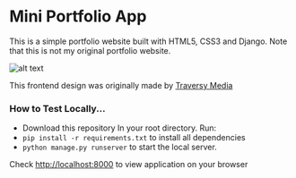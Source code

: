# Mini Portfolio App 

This is a simple portfolio website built with HTML5, CSS3 and Django. 
Note that this is not my original portfolio website.

![alt text](https://github.com/kayprogrammer/portfolio-app/blob/master/display.png?raw=true)

This frontend design was originally made by [Traversy Media](http://localhost:8000)
### How to Test Locally...

* Download this repository
In your root directory. Run:
* `pip install -r requirements.txt` to install all dependencies
* `python manage.py runserver` to start the local server.

Check [http://localhost:8000](http://localhost:8000) to view application on your browser
